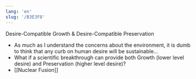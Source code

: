 ```yaml
---
lang: 'en'
slug: '/B3E3F8'
---
```


Desire-Compatible Growth & Desire-Compatible Preservation

- As much as I understand the concerns about the environment, it is dumb to think that any curb on human desire will be sustainable...
- What if a scientific breakthrough can provide both Growth (lower level desire) and Preservation (higher level desire)?
- [[Nuclear Fusion]]

